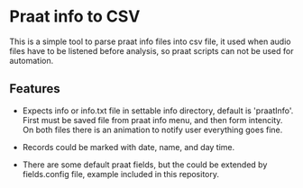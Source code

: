 # Praat info to CSV

This is a simple tool to parse praat info files into csv file,
it used when audio files have to be listened before analysis, so praat scripts can not be used for automation.

## Features

* Expects info or info.txt file in settable info directory, default is 'praatInfo'. First must be saved file from praat info menu, and then form intencity. On both files there is an animation to notify user everything goes fine.

* Records could be marked with date, name, and day time.

* There are some default praat fields, but the could be extended by fields.config file, example included in this repository.


